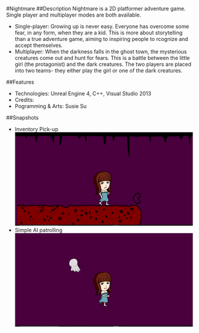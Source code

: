 #Nightmare
##Description
Nightmare is a 2D platformer adventure game.  Single player and multiplayer modes are both available.

* Single-player: Growing up is never easy. Everyone has overcome some fear, in any form, when they are a kid. This is more about storytelling than a true adventure game, aiming to inspiring people to rcognize and accept themselves.
* Multiplayer: When the darkness falls in the ghost town, the mysterious creatures come out and hunt for fears. This is a battle between the little girl (the protagonist) and the dark creatures.
The two players are placed into two teams- they either play the girl or one of the dark creatures.  

##Features
* Technologies: Unreal Engine 4, C++, Visual Studio 2013
* Credits:
 * Pogramming & Arts: Susie Su

##Snapshots
* Inventory Pick-up
![alt tag](https://github.com/sus0/Nightmare/blob/master/Misc/Screenshots/inventory_pickup_demo.gif?raw=true "Inventory Pick-up") 
* Simple AI patrolling
![alt tag](https://github.com/sus0/Nightmare/blob/master/Misc/Screenshots/ai_demo.gif?raw=true "Simple AI")

